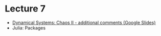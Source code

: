 # Lecture 7

* [Dynamical Systems: Chaos II - additional comments (Google Slides)](https://docs.google.com/presentation/d/13S870KGWjA0v4x092DEOoCugq2fvqm-QN4_w844nq-c/edit?usp=sharing)
* Julia: Packages 